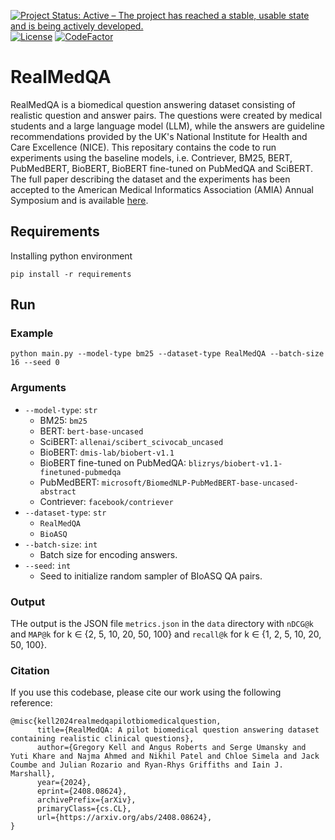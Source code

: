 [![Project Status: Active – The project has reached a stable, usable state and is being actively developed.](https://www.repostatus.org/badges/latest/active.svg)](https://www.repostatus.org/#active)
[![License](https://img.shields.io/badge/License-Apache_2.0-blue.svg)](https://opensource.org/licenses/Apache-2.0)
[![CodeFactor](https://www.codefactor.io/repository/github/gck25/realmedqa/badge/main)](https://www.codefactor.io/repository/github/gck25/realmedqa/overview/main)

# RealMedQA
RealMedQA is a biomedical question answering dataset consisting of realistic question and answer pairs. The questions were created by medical students and a large language model (LLM), while the answers are guideline recommendations provided by the UK's National Institute for Health and Care Excellence (NICE).  This repositary contains the code to run experiments using the baseline models, i.e. Contriever, BM25, BERT, PubMedBERT, BioBERT, BioBERT fine-tuned on PubMedQA and SciBERT.  The full paper describing the dataset and the experiments has been accepted to the American Medical Informatics Association (AMIA) Annual Symposium and is available [here](https://arxiv.org/abs/2408.08624).

## Requirements
Installing python environment
```
pip install -r requirements
```

## Run

### Example

```commandline
python main.py --model-type bm25 --dataset-type RealMedQA --batch-size 16 --seed 0
```

### Arguments
* `--model-type`: `str`
  * BM25: `bm25`
  * BERT: `bert-base-uncased`
  * SciBERT: `allenai/scibert_scivocab_uncased`
  * BioBERT: `dmis-lab/biobert-v1.1`
  * BioBERT fine-tuned on PubMedQA: `blizrys/biobert-v1.1-finetuned-pubmedqa`
  * PubMedBERT: `microsoft/BiomedNLP-PubMedBERT-base-uncased-abstract`
  * Contriever: `facebook/contriever`
* `--dataset-type`: `str`
  * `RealMedQA`
  * `BioASQ`
* `--batch-size`: `int`
  * Batch size for encoding answers.
* `--seed`: `int`
  * Seed to initialize random sampler of BIoASQ QA pairs.

### Output
THe output is the JSON file `metrics.json` in the `data` directory with `nDCG@k` and `MAP@k` for
k $\in$ {2, 5, 10, 20, 50, 100} and `recall@k` for k $\in$ {1, 2, 5, 10, 20, 50, 100}.

### Citation
If you use this codebase, please cite our work using the following reference:
```
@misc{kell2024realmedqapilotbiomedicalquestion,
      title={RealMedQA: A pilot biomedical question answering dataset containing realistic clinical questions}, 
      author={Gregory Kell and Angus Roberts and Serge Umansky and Yuti Khare and Najma Ahmed and Nikhil Patel and Chloe Simela and Jack Coumbe and Julian Rozario and Ryan-Rhys Griffiths and Iain J. Marshall},
      year={2024},
      eprint={2408.08624},
      archivePrefix={arXiv},
      primaryClass={cs.CL},
      url={https://arxiv.org/abs/2408.08624}, 
}
```
